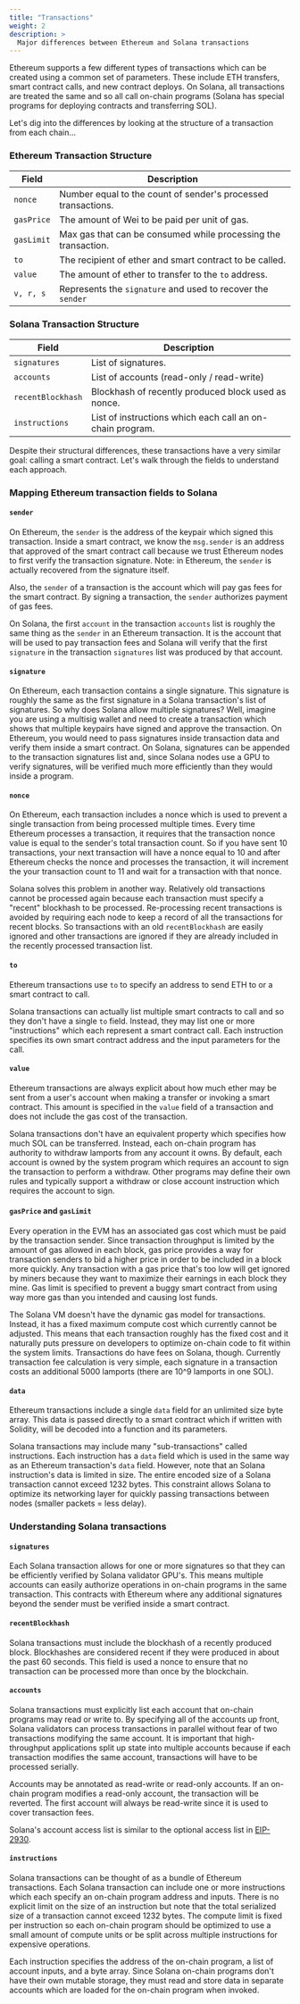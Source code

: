 ```yaml
---
title: "Transactions"
weight: 2
description: >
  Major differences between Ethereum and Solana transactions
---
```


Ethereum supports a few different types of transactions which can be created using a common set of parameters. These
include ETH transfers, smart contract calls, and new contract deploys. On Solana, all transactions are treated the
same and so all call on-chain programs (Solana has special programs for deploying contracts and transferring SOL).

Let's dig into the differences by looking at the structure of a transaction from each chain...

### Ethereum Transaction Structure

| Field      | Description                                                    |
|------------|----------------------------------------------------------------|
| `nonce`    | Number equal to the count of sender's processed transactions.  |
| `gasPrice` | The amount of Wei to be paid per unit of gas.                  |
| `gasLimit` | Max gas that can be consumed while processing the transaction. |
| `to`       | The recipient of ether and smart contract to be called.        |
| `value`    | The amount of ether to transfer to the `to` address.           |
| `v, r, s`  | Represents the `signature` and used to recover the `sender`    |

### Solana Transaction Structure

| Field             | Description                                                 |
|-------------------|-------------------------------------------------------------|
| `signatures`      | List of signatures.                                         |
| `accounts`        | List of accounts (read-only / read-write)                   |
| `recentBlockhash` | Blockhash of recently produced block used as nonce.         |
| `instructions`    | List of instructions which each call an on-chain program.   |

Despite their structural differences, these transactions have a very similar goal: calling a smart contract. Let's
walk through the fields to understand each approach.

### Mapping Ethereum transaction fields to Solana

#### `sender`

On Ethereum, the `sender` is the address of the keypair which signed this transaction. Inside a smart contract, we
know the `msg.sender` is an address that approved of the smart contract call because we trust Ethereum nodes to first
verify the transaction signature. Note: in Ethereum, the `sender` is actually recovered from the signature itself.

Also, the `sender` of a transaction is the account which will pay gas fees for the smart contract. By signing a
transaction, the `sender` authorizes payment of gas fees.

On Solana, the first `account` in the transaction `accounts` list is roughly the same thing as the `sender` in an
Ethereum transaction. It is the account that will be used to pay transaction fees and Solana will verify that the
first `signature` in the transaction `signatures` list was produced by that account.

#### `signature`

On Ethereum, each transaction contains a single signature. This signature is roughly the same as the first signature
in a Solana transaction's list of signatures. So why does Solana allow multiple signatures? Well, imagine you are
using a multisig wallet and need to create a transaction which shows that multiple keypairs have signed and approve
the transaction. On Ethereum, you would need to pass signatures inside transaction data and verify them inside a
smart contract. On Solana, signatures can be appended to the transaction signatures list and, since Solana nodes use
a GPU to verify signatures, will be verified much more efficiently than they would inside a program.

#### `nonce`

On Ethereum, each transaction includes a nonce which is used to prevent a single transaction from being processed
multiple times. Every time Ethereum processes a transaction, it requires that the transaction nonce value is equal to
the sender's total transaction count. So if you have sent 10 transactions, your next transaction will have a nonce
equal to 10 and after Ethereum checks the nonce and processes the transaction, it will increment the your transaction
count to 11 and wait for a transaction with that nonce.

Solana solves this problem in another way. Relatively old transactions cannot be processed again because each
transaction must specify a "recent" blockhash to be processed. Re-processing recent transactions is avoided by
requiring each node to keep a record of all the transactions for recent blocks. So transactions with an old
`recentBlockhash` are easily ignored and other transactions are ignored if they are already included in the recently
processed transaction list.

#### `to`

Ethereum transactions use `to` to specify an address to send ETH to or a smart contract to call.

Solana transactions can actually list multiple smart contracts to call and so they don't have a single `to` field.
Instead, they may list one or more "instructions" which each represent a smart contract call. Each instruction
specifies its own smart contract address and the input parameters for the call.

#### `value`

Ethereum transactions are always explicit about how much ether may be sent from a user's account when making a
transfer or invoking a smart contract. This amount is specified in the `value` field of a transaction and does not
include the gas cost of the transaction.

Solana transactions don't have an equivalent property which specifies how much SOL can be transferred. Instead, each
on-chain program has authority to withdraw lamports from any account it owns. By default, each account is owned by
the system program which requires an account to sign the transaction to perform a withdraw. Other programs may define
their own rules and typically support a withdraw or close account instruction which requires the account to sign.

#### `gasPrice` and `gasLimit`

Every operation in the EVM has an associated gas cost which must be paid by the transaction sender. Since transaction
throughput is limited by the amount of gas allowed in each block, gas price provides a way for transaction senders to
bid a higher price in order to be included in a block more quickly. Any transaction with a gas price that's too low
will get ignored by miners because they want to maximize their earnings in each block they mine. Gas limit is
specified to prevent a buggy smart contract from using way more gas than you intended and causing lost funds.

The Solana VM doesn't have the dynamic gas model for transactions. Instead, it has a fixed maximum compute cost which
currently cannot be adjusted. This means that each transaction roughly has the fixed cost and it naturally puts
pressure on developers to optimize on-chain code to fit within the system limits. Transactions do have fees on
Solana, though. Currently transaction fee calculation is very simple, each signature in a transaction costs an
additional 5000 lamports (there are 10^9 lamports in one SOL).

#### `data`

Ethereum transactions include a single `data` field for an unlimited size byte array. This data is passed directly to
a smart contract which if written with Solidity, will be decoded into a function and its parameters.

Solana transactions may include many "sub-transactions" called instructions. Each instruction has a `data` field
which is used in the same way as an Ethereum transaction's `data` field. However, note that an Solana instruction's
data is limited in size. The entire encoded size of a Solana transaction cannot exceed 1232 bytes. This constraint
allows Solana to optimize its networking layer for quickly passing transactions between nodes (smaller packets = less
delay).

### Understanding Solana transactions

#### `signatures`

Each Solana transaction allows for one or more signatures so that they can be efficiently verified by Solana
validator GPU's. This means multiple accounts can easily authorize operations in on-chain programs in the same
transaction. This contracts with Ethereum where any additional signatures beyond the sender must be verified inside a
smart contract.

#### `recentBlockhash`

Solana transactions must include the blockhash of a recently produced block. Blockhashes are considered recent if
they were produced in about the past 60 seconds. This field is used a nonce to ensure that no transaction can be
processed more than once by the blockchain.

#### `accounts`

Solana transactions must explicitly list each account that on-chain programs may read or write to. By specifying all
of the accounts up front, Solana validators can process transactions in parallel without fear of two transactions
modifying the same account. It is important that high-throughput applications split up state into multiple accounts
because if each transaction modifies the same account, transactions will have to be processed serially.

Accounts may be annotated as read-write or read-only accounts. If an on-chain program modifies a read-only account,
the transaction will be reverted. The first account will always be read-write since it is used to cover transaction
fees.

Solana's account access list is similar to the optional access list in
[EIP-2930](https://eips.ethereum.org/EIPS/eip-2930).

#### `instructions`

Solana transactions can be thought of as a bundle of Ethereum transactions. Each Solana transaction can include one
or more instructions which each specify an on-chain program address and inputs. There is no explicit limit on the
size of an instruction but note that the total serialized size of a transaction cannot exceed 1232 bytes. The compute
limit is fixed per instruction so each on-chain program should be optimized to use a small amount of compute units or
be split across multiple instructions for expensive operations.

Each instruction specifies the address of the on-chain program, a list of account inputs, and a byte array. Since
Solana on-chain programs don't have their own mutable storage, they must read and store data in separate accounts
which are loaded for the on-chain program when invoked.
